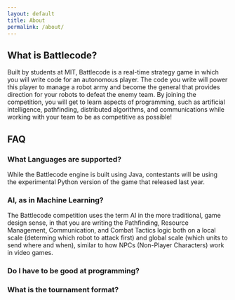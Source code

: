 ```yaml
---
layout: default
title: About
permalink: /about/
---
```

## What is Battlecode?

Built by students at MIT, Battlecode is a real-time strategy game in which you will write code for an autonomous player. The code you write will power this player to manage a robot army and become the general that provides direction for your robots to defeat the enemy team. By joining the competition, you will get to learn aspects of programming, such as artificial intelligence, pathfinding, distributed algorithms, and communications while working with your team to be as competitive as possible!

## FAQ

### What Languages are supported?

While the Battlecode engine is built using Java, contestants will be using the experimental Python version of the game that released last year.

### AI, as in Machine Learning?

The Battlecode competition uses the term AI in the more traditional, game design sense, in that you are writing the Pathfinding, Resource Management, Communication, and Combat Tactics logic both on a local scale (determing which robot to attack first) and global scale (which units to send where and when), similar to how NPCs (Non-Player Characters) work in video games.

### Do I have to be good at programming?

### What is the tournament format?